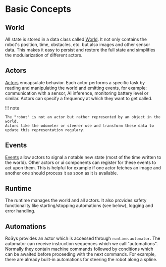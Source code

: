 # Basic Concepts

## World

All state is stored in a data class called [World](world.md).
It not only contains the robot's position, time, obstacles, etc. but also images and other sensor data.
This makes it easy to persist and restore the full state and simplifies the modularization of different actors.

## Actors

[Actors](actors.md) encapsulate behavior.
Each actor performs a specific task by reading and manipulating the world and emitting events, for example:
communication with a sensor, AI inference, monitoring battery level or similar.
Actors can specify a frequency at which they want to get called.

!!! note

    The "robot" is not an actor but rather represented by an object in the world.
    Actors like the odometer or steerer use and transform these data to update this representation regulary.

## Events

[Events](events.md) allow actors to signal a notable new state (most of the time written to the world).
Other actors or ui components can register for these events to act upon them.
This is helpful for example if one actor fetches an image and another one should process it as soon as it is available.

## Runtime

The runtime manages the world and all actors.
It also provides safety functionality like starting/stopping automations (see below), logging and error handling.

## Automations

RoSys provides an actor which is accessed through `runtime.automator`.
The automator can receive instruction sequences which we call "automations".
Normally they contain machine commands followed by conditions which can be awaited before proceeding with the next commands.
For example, there are already built-in automations for steering the robot along a spline.
